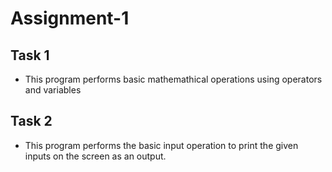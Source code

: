 # Assignment-1
## Task 1
* This program performs basic mathemathical operations using operators and variables

## Task 2
* This program performs the basic input operation to print the given inputs on the screen as an output.
